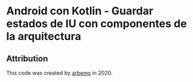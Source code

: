 # Android con Kotlin - Guardar estados de IU con componentes de la arquitectura

## Attribution

This code was created by [arbems](https://github.com/arbems) in 2020.